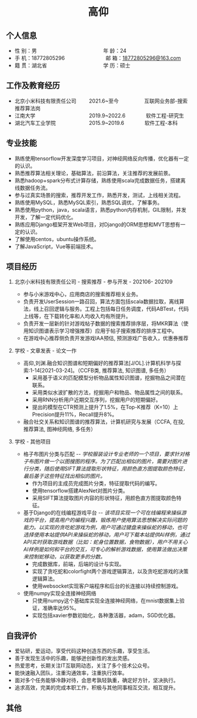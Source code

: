 <center>
     <h1>高仰</h1>
</center>

## 个人信息 

* 性 别：男&emsp;&emsp;&emsp;&emsp;&emsp;&emsp;&emsp;&emsp;&emsp;&emsp;&emsp;&emsp;&emsp;年 龄：24  
* 手 机：18772805296&emsp;&emsp;&emsp;&emsp;&emsp;&emsp;&emsp;&emsp;邮 箱：18772805296@163.com 
* 籍 贯：湖北省&emsp;&emsp;&emsp;&emsp;&emsp;&emsp;&emsp;&emsp;&emsp;&emsp;&emsp;学 历：硕士

## 工作及教育经历

* 北京小米科技有限责任公司&emsp;&emsp;&ensp;2021.6~至今&emsp;&emsp;&emsp;&emsp;&emsp;互联网业务部-搜索推荐算法岗       
* 江南大学&emsp;&emsp;&emsp;&emsp;&emsp;&emsp;&ensp;&emsp;&ensp;&emsp;&ensp;&emsp;2019.9~2022.6&emsp;&emsp;&emsp;&emsp;软件工程-研究生         
* 湖北汽车工业学院&emsp;&emsp;&ensp;&emsp;&ensp;&emsp;&emsp;&ensp;2015.9~2019.6&emsp;&emsp;&emsp;&emsp;软件工程-本科  

## 专业技能

* 熟练使用tensorflow开发深度学习项目，对神经网络反向传播，优化器有一定的认识。
* 熟悉推荐算法相关理论，基础算法，前沿算法，关注推荐的发展前景。
* 熟悉hadoop+spark分布式计算存储，熟练使用scala完成数据任务，搭建离线数据任务流。
* 参与过真实场景的搜索，推荐开发工作，熟悉开发，测试，上线相关流程。
* 熟练使用MySQL，熟悉MySQL索引，熟悉SQL调优，了解事务。
* 熟悉使用python，java，scala语言，熟悉python内存机制，GIL限制，并发开发，了解一定代码优化。
* 熟练应用Django框架开发Web项目，对Django的ORM思想和MVT思想有一定的认识。
* 了解使用centos，ubuntu操作系统。
* 了解JavaScript，Vue等前端技术。

## 项目经历

1. 北京小米科技有限责任公司 - 搜索推荐 - 参与开发 - 202106- 202109 
   * 参与小米游戏中心，应用商店的搜索推荐相关业务。
   * 负责开发UserSession一路召回，算法方面包括scala数据拉取，离线算法，线上召回逻辑与服务。工程上包括每日任务调度，代码ABTest，代码上线等，在下载转化率和人均收入均有所提升。
   * 负责开发一层新的针对游戏帖子数据的搜索推荐排序层，将MKR算法（使用知识图谱表示学习增强推荐）应用于帖子搜索推荐的排序工程中。
   * 在游戏中心推荐侧负责开发游戏IAA预估, 预测游戏广告收入，优惠券推荐

2. 学校 - 文章发表 - 论文一作
   * 高仰,刘渊.融合知识图谱和短期偏好的推荐算法[J/OL].计算机科学与探索:1-14[2021-03-24]。（CCFB类, 推荐算法, 知识图谱, 多任务）
      * 采用基于语义的匹配模型分析物品属性知识图谱，挖掘物品之间潜在联系。
      * 采用类似水波扩散的方法，挖掘用户和物品、物品属性之间的联系。
      * 采用RNN分析用户近期交互序列，挖掘用户的短期偏好。
      * 提出的模型在CTR预测上提升了1.5%，在Top-K推荐（K=10）上Precision提升11%，Recall提升8%。
   * 融合社交关系和知识图谱的推荐算法，计算机研究与发展（CCFA, 在投, 推荐算法, 图神经网络, 多任务）

3. 学校 - 其他项目 
   * 格子布图片分类与匹配 -- _学校服装设计专业老师的一个项目，要求针对格子布图片做一个以图搜图的程序。为了匹配出相似的图片，需要对图片进行分类，随后使用SIFT算法提取形状特征，用颜色直方图提取颜色特征，最后基于这些特征找出相似的图片。_
      * 作为项目的主成员完成图片分类，特征提取代码的编写。
      * 使用tensorflow搭建AlexNet对图片分类。 
      * 采用SIFT算法提取图片内容的形状特征，用颜色直方图提取颜色特征。
   * 基于Django的在线编程游戏平台 -- _该项目实现一个可在线编程来操纵游戏的平台，提高用户的编程兴趣，锻炼用户使用算法思想解决实际问题的能力。以实现的贪吃蛇游戏为例，用户可通过键盘来操纵蛇的移动，也可选择使用本站提供API来操纵蛇的移动，用户可下载本站提供AI样例，通过API实时获取游戏数据（比如：蛇身位置数据，食物数据），用户不用关心AI样例是如何和平台的交互，可专心的解析游戏数据，使用算法做出决策来控制蛇移动，以获取更多的分数。_
      * 完成数据库，前端，后端的设计与实现。
      * 实现了贪吃蛇和colorfight两个游戏逻辑算法，以及贪吃蛇游戏的决策逻辑算法。
      * 使用websocket实现客户端程序和后台的长连接以持续控制游戏。
   * 使用numpy实现全连接神经网络 
      * 只使用numpy这个基础库实现全连接神经网络，在mnist数据集上验证，准确率达95%。
      * 实现包括xavier参数初始化，各种激活器，adam，SGD优化器。

   
## 自我评价
* 爱钻研，爱运动，享受代码这种创造东西的乐趣，享受生活。
* 善于发现生活中的乐趣，能够迸创新性的发出灵感。
* 热爱思考，长期关注IT互联网动态，关注了多个技术公众号。
* 能快速融入团队，注重沟通效率，注重执行效率。
* 面对多个任务能够冷静对待，会思考孰轻孰重，确定好方针，坚决执行。
* 追求高效，完美的完成本职工作，积极与其他同事相互交流，相互提升。

## 其他
